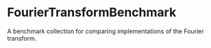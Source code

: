 # FourierTransformBenchmark
A benchmark collection for comparing implementations of the Fourier transform.
